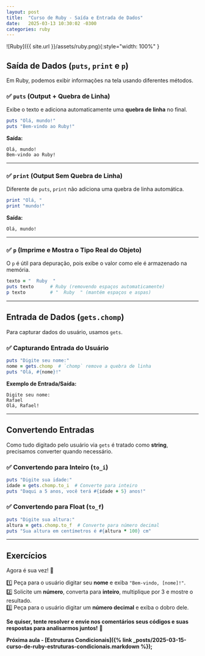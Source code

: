 ```yaml
---
layout: post
title:  "Curso de Ruby - Saída e Entrada de Dados"
date:   2025-03-13 10:30:02 -0300
categories: ruby
---
```


![Ruby]({{ site.url }}/assets/ruby.png){:style="width: 100%" }

## **Saída de Dados (`puts`, `print` e `p`)**  
Em Ruby, podemos exibir informações na tela usando diferentes métodos.  

### ✅ **`puts` (Output + Quebra de Linha)**  
Exibe o texto e adiciona automaticamente uma **quebra de linha** no final.  
```ruby
puts "Olá, mundo!"
puts "Bem-vindo ao Ruby!"
```
**Saída:**  
```
Olá, mundo!
Bem-vindo ao Ruby!
```

---

### ✅ **`print` (Output Sem Quebra de Linha)**  
Diferente de `puts`, `print` não adiciona uma quebra de linha automática.  
```ruby
print "Olá, "
print "mundo!"
```
**Saída:**  
```
Olá, mundo!
```

---

### ✅ **`p` (Imprime e Mostra o Tipo Real do Objeto)**  
O `p` é útil para depuração, pois exibe o valor como ele é armazenado na memória.  
```ruby
texto = "  Ruby  "
puts texto      # Ruby (removendo espaços automaticamente)
p texto         # "  Ruby  " (mantém espaços e aspas)
```

---

## **Entrada de Dados (`gets.chomp`)**
Para capturar dados do usuário, usamos `gets`.  

### ✅ **Capturando Entrada do Usuário**  
```ruby
puts "Digite seu nome:"
nome = gets.chomp  # `chomp` remove a quebra de linha
puts "Olá, #{nome}!"
```
**Exemplo de Entrada/Saída:**  
```
Digite seu nome:
Rafael
Olá, Rafael!
```

---

## **Convertendo Entradas**
Como tudo digitado pelo usuário via `gets` é tratado como **string**, precisamos converter quando necessário.  

### ✅ **Convertendo para Inteiro (`to_i`)**
```ruby
puts "Digite sua idade:"
idade = gets.chomp.to_i  # Converte para inteiro
puts "Daqui a 5 anos, você terá #{idade + 5} anos!"
```

### ✅ **Convertendo para Float (`to_f`)**
```ruby
puts "Digite sua altura:"
altura = gets.chomp.to_f  # Converte para número decimal
puts "Sua altura em centímetros é #{altura * 100} cm"
```

---

## **Exercícios**
Agora é sua vez! 💪  

1️⃣ Peça para o usuário digitar seu **nome** e exiba `"Bem-vindo, [nome]!"`.  
2️⃣ Solicite um **número**, converta para **inteiro**, multiplique por 3 e mostre o resultado.  
3️⃣ Peça para o usuário digitar um **número decimal** e exiba o dobro dele.  

**Se quiser, tente resolver e envie nos comentários seus códigos e suas respostas para analisarmos juntos!** 🚀

**Próxima aula - [Estruturas Condicionais]({% link  _posts/2025-03-15-curso-de-ruby-estruturas-condicionais.markdown %});**